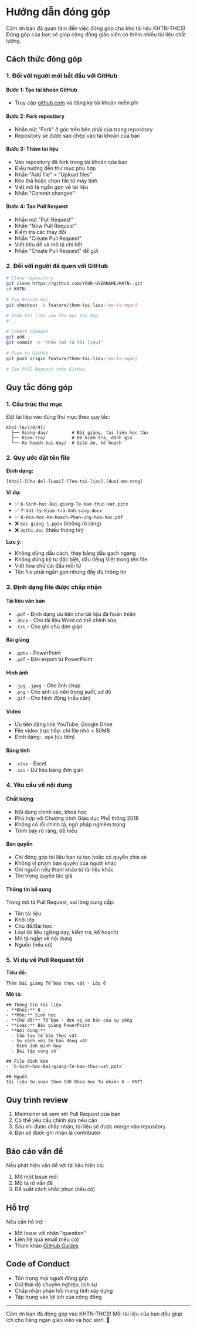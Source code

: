 # Hướng dẫn đóng góp

Cảm ơn bạn đã quan tâm đến việc đóng góp cho kho tài liệu KHTN-THCS! Đóng góp của bạn sẽ giúp cộng đồng giáo viên có thêm nhiều tài liệu chất lượng.

## Cách thức đóng góp

### 1. Đối với người mới bắt đầu với GitHub

#### Bước 1: Tạo tài khoản GitHub
- Truy cập [github.com](https://github.com) và đăng ký tài khoản miễn phí

#### Bước 2: Fork repository
- Nhấn nút "Fork" ở góc trên bên phải của trang repository
- Repository sẽ được sao chép vào tài khoản của bạn

#### Bước 3: Thêm tài liệu
- Vào repository đã fork trong tài khoản của bạn
- Điều hướng đến thư mục phù hợp
- Nhấn "Add file" > "Upload files"
- Kéo thả hoặc chọn file từ máy tính
- Viết mô tả ngắn gọn về tài liệu
- Nhấn "Commit changes"

#### Bước 4: Tạo Pull Request
- Nhấn nút "Pull Request" 
- Nhấn "New Pull Request"
- Kiểm tra các thay đổi
- Nhấn "Create Pull Request"
- Viết tiêu đề và mô tả chi tiết
- Nhấn "Create Pull Request" để gửi

### 2. Đối với người đã quen với GitHub

```bash
# Clone repository
git clone https://github.com/YOUR-USERNAME/KHTN-.git
cd KHTN-

# Tạo branch mới
git checkout -b feature/them-tai-lieu-[mo-ta-ngan]

# Thêm tài liệu vào thư mục phù hợp
# ...

# Commit changes
git add .
git commit -m "Thêm [mô tả tài liệu]"

# Push to GitHub
git push origin feature/them-tai-lieu-[mo-ta-ngan]

# Tạo Pull Request trên GitHub
```

## Quy tắc đóng góp

### 1. Cấu trúc thư mục

Đặt tài liệu vào đúng thư mục theo quy tắc:

```
Khoi-[6/7/8/9]/
  ├── Giang-day/         # Bài giảng, tài liệu học tập
  ├── Kiem-tra/          # Đề kiểm tra, đánh giá
  └── Ke-hoach-bai-day/  # Giáo án, kế hoạch
```

### 2. Quy ước đặt tên file

**Định dạng:**
```
[Khoi]-[Chu-de]-[Loai]-[Ten-tai-lieu].[duoi-mo-rong]
```

**Ví dụ:**
- ✅ `6-Sinh-hoc-Bai-giang-Te-bao-thuc-vat.pptx`
- ✅ `7-Vat-ly-Kiem-tra-Anh-sang.docx`
- ✅ `8-Hoa-hoc-Ke-hoach-Phan-ung-hoa-hoc.pdf`
- ❌ `bài giảng 1.pptx` (không rõ ràng)
- ❌ `dethi.doc` (thiếu thông tin)

**Lưu ý:**
- Không dùng dấu cách, thay bằng dấu gạch ngang `-`
- Không dùng ký tự đặc biệt, dấu tiếng Việt trong tên file
- Viết hoa chữ cái đầu mỗi từ
- Tên file phải ngắn gọn nhưng đầy đủ thông tin

### 3. Định dạng file được chấp nhận

#### Tài liệu văn bản
- `.pdf` - Định dạng ưu tiên cho tài liệu đã hoàn thiện
- `.docx` - Cho tài liệu Word có thể chỉnh sửa
- `.txt` - Cho ghi chú đơn giản

#### Bài giảng
- `.pptx` - PowerPoint
- `.pdf` - Bản export từ PowerPoint

#### Hình ảnh
- `.jpg`, `.jpeg` - Cho ảnh chụp
- `.png` - Cho ảnh có nền trong suốt, sơ đồ
- `.gif` - Cho hình động (nếu cần)

#### Video
- Ưu tiên đăng link YouTube, Google Drive
- File video trực tiếp: chỉ file nhỏ < 50MB
- Định dạng: `.mp4` (ưu tiên)

#### Bảng tính
- `.xlsx` - Excel
- `.csv` - Dữ liệu bảng đơn giản

### 4. Yêu cầu về nội dung

#### Chất lượng
- Nội dung chính xác, khoa học
- Phù hợp với Chương trình Giáo dục Phổ thông 2018
- Không có lỗi chính tả, ngữ pháp nghiêm trọng
- Trình bày rõ ràng, dễ hiểu

#### Bản quyền
- Chỉ đóng góp tài liệu bạn tự tạo hoặc có quyền chia sẻ
- Không vi phạm bản quyền của người khác
- Ghi nguồn nếu tham khảo từ tài liệu khác
- Tôn trọng quyền tác giả

#### Thông tin bổ sung
Trong mô tả Pull Request, vui lòng cung cấp:
- Tên tài liệu
- Khối lớp
- Chủ đề/Bài học
- Loại tài liệu (giảng dạy, kiểm tra, kế hoạch)
- Mô tả ngắn về nội dung
- Nguồn (nếu có)

### 5. Ví dụ về Pull Request tốt

**Tiêu đề:** 
```
Thêm bài giảng Tế bào thực vật - Lớp 6
```

**Mô tả:**
```
## Thông tin tài liệu
- **Khối:** 6
- **Môn:** Sinh học
- **Chủ đề:** Tế bào - đơn vị cơ bản của sự sống
- **Loại:** Bài giảng PowerPoint
- **Nội dung:** 
  - Cấu tạo tế bào thực vật
  - So sánh với tế bào động vật
  - Hình ảnh minh họa
  - Bài tập củng cố

## File đính kèm
- `6-Sinh-hoc-Bai-giang-Te-bao-thuc-vat.pptx`

## Nguồn
Tài liệu tự soạn theo SGK Khoa học Tự nhiên 6 - KNTT
```

## Quy trình review

1. Maintainer sẽ xem xét Pull Request của bạn
2. Có thể yêu cầu chỉnh sửa nếu cần
3. Sau khi được chấp nhận, tài liệu sẽ được merge vào repository
4. Bạn sẽ được ghi nhận là contributor

## Báo cáo vấn đề

Nếu phát hiện vấn đề với tài liệu hiện có:
1. Mở một Issue mới
2. Mô tả rõ vấn đề
3. Đề xuất cách khắc phục (nếu có)

## Hỗ trợ

Nếu cần hỗ trợ:
- Mở Issue với nhãn "question"
- Liên hệ qua email (nếu có)
- Tham khảo [GitHub Guides](https://guides.github.com/)

## Code of Conduct

- Tôn trọng mọi người đóng góp
- Giữ thái độ chuyên nghiệp, lịch sự
- Chấp nhận phản hồi mang tính xây dựng
- Tập trung vào lợi ích của cộng đồng

---

Cảm ơn bạn đã đóng góp vào KHTN-THCS! Mỗi tài liệu của bạn đều giúp ích cho hàng ngàn giáo viên và học sinh. 🙏
